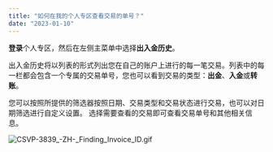 ```yaml
---
title: "如何在我的个人专区查看交易的单号？"
date: "2023-01-10"
---
```


**登录**个人专区，然后在左侧主菜单中选择**出入金历史**。

出入金历史将以列表的形式列出您在自己的账户上进行的每一笔交易。列表中的每一栏都会包含一个专属的交易单号，您也可以看到交易的类型：**出金**、**入金**或**转账**。

您可以按照所提供的筛选器按照日期、交易类型和交易状态进行交易，也可以对日期筛选进行自定义设置。 选择需要查看的交易即可查看交易单号和其他相关信息。

![CSVP-3839_-_ZH_-_Finding_Invoice_ID.gif](https://cdn.jsdelivr.net/gh/jarlin8/OSS@main/exhelp/CSVP-3839_-_ZH_-_Finding_Invoice_ID.gif)
